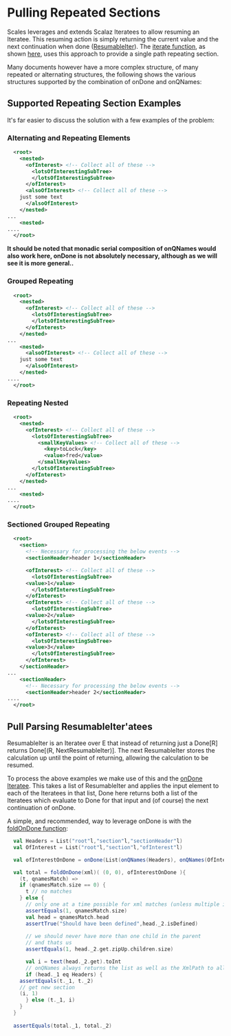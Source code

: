 # Pulling Repeated Sections

Scales leverages and extends Scalaz Iteratees to allow resuming an Iteratee.  This resuming action is simply returning the current value and the next continuation when done ([ResumableIter](../../site/scales-xml_{{site_scala_compat()}}/scaladocs/index.html#scales.utils.package@ResumableIter%5bE,A%5d:ResumableIter%5bE,A%5d)).  The [iterate function](../../site/scales-xml_{{site_scala_compat()}}/scaladocs/index.html#scales.xml.package@iterate(List%5bQName%5d,Iterator%5bPullType%5d):FlatMapIterator%5bXmlPath%5d), as shown [here](PullParsing.md#simple-reading-of-repeated-sections), uses this approach to provide a single path repeating section.

Many documents however have a more complex structure, of many repeated or alternating structures, the following shows the various structures supported by the combination of onDone and onQNames:

## Supported Repeating Section Examples

It's far easier to discuss the solution with a few examples of the problem: 

### Alternating and Repeating Elements 

```xml
  <root>
    <nested>
      <ofInterest> <!-- Collect all of these -->
        <lotsOfInterestingSubTree>
        </lotsOfInterestingSubTree>
      </ofInterest>
      <alsoOfInterest> <!-- Collect all of these -->
	just some text
      </alsoOfInterest>
    </nested>
...
    <nested>
....
  </root>
```

__It should be noted that monadic serial composition of onQNames would also work here, onDone is not absolutely necessary, although as we will see it is more general..__

### Grouped Repeating

```xml
  <root>
    <nested>
      <ofInterest> <!-- Collect all of these -->
        <lotsOfInterestingSubTree>
        </lotsOfInterestingSubTree>
      </ofInterest>      
    </nested>
...
    <nested>
      <alsoOfInterest> <!-- Collect all of these -->
	just some text
      </alsoOfInterest>	
    </nested>
....
  </root>
```

### Repeating Nested

```xml
  <root>
    <nested>
      <ofInterest> <!-- Collect all of these -->
        <lotsOfInterestingSubTree>
          <smallKeyValues> <!-- Collect all of these -->
            <key>toLock</key>
            <value>fred</value>
          </smallKeyValues>
        </lotsOfInterestingSubTree>
      </ofInterest>
    </nested>
...
    <nested>
....
  </root>
```

### Sectioned Grouped Repeating

```xml
  <root>
    <section>
      <!-- Necessary for processing the below events -->
      <sectionHeader>header 1</sectionHeader>

      <ofInterest> <!-- Collect all of these -->
        <lotsOfInterestingSubTree>
	  <value>1</value>
        </lotsOfInterestingSubTree>
      </ofInterest>
      <ofInterest> <!-- Collect all of these -->
        <lotsOfInterestingSubTree>
	  <value>2</value>
        </lotsOfInterestingSubTree>
      </ofInterest>
      <ofInterest> <!-- Collect all of these -->
        <lotsOfInterestingSubTree>
	  <value>3</value>
        </lotsOfInterestingSubTree>
      </ofInterest>
    </sectionHeader>
...
    <sectionHeader>
      <!-- Necessary for processing the below events -->
      <sectionHeader>header 2</sectionHeader>
....
  </root>
```

## Pull Parsing ResumableIter'atees

ResumableIter is an Iteratee over E that instead of returning just a <nowiki>Done[R] returns Done[(R, NextResumableIter)]</nowiki>.  The next ResumableIter stores the calculation up until the point of returning, allowing the calculation to be resumed.

To process the above examples we make use of this and the [onDone Iteratee](../../site/scales-xml_{{site_scala_compat()}}/scaladocs/index.html#scales.utils.package@onDone%5bE,A%5d(List%5bResumableIter%5bE,A%5d%5d):ResumableIterList%5bE,A%5d).  This takes a list of ResumableIter and applies the input element to each of the Iteratees in that list, Done here returns both a list of the Iteratees which evaluate to Done for that input and (of course) the next continuation of onDone.

A simple, and recommended, way to leverage onDone is with the [foldOnDone function](../../site/scales-xml_{{site_scala_compat()}}/scaladocs/index.html#scales.utils.package@foldOnDone%5bE,A,ACC,F%5b_%5d%5d(F%5bE%5d)(ACC,ResumableIter%5bE,A%5d)((ACC,A)⇒ACC)(Enumerator%5bF%5d):ACC):

```scala
  val Headers = List("root"l,"section"l,"sectionHeader"l)
  val OfInterest = List("root"l,"section"l,"ofInterest"l)

  val ofInterestOnDone = onDone(List(onQNames(Headers), onQNames(OfInterest)))

  val total = foldOnDone(xml)( (0, 0), ofInterestOnDone ){ 
    (t, qnamesMatch) =>
    if (qnamesMatch.size == 0) {
      t // no matches
    } else {
      // only one at a time possible for xml matches (unless multiple identical onQNames are passed to onDone).
      assertEquals(1, qnamesMatch.size)
      val head = qnamesMatch.head
      assertTrue("Should have been defined",head._2.isDefined)
	  
      // we should never have more than one child in the parent
      // and thats us
      assertEquals(1, head._2.get.zipUp.children.size)

      val i = text(head._2.get).toInt
      // onQNames always returns the list as well as the XmlPath to allow matching against the input.
      if (head._1 eq Headers) {
	assertEquals(t._1, t._2)
	// get new section
	(i, 1)
      } else (t._1, i)
    }
  }
 
  assertEquals(total._1, total._2)
```
